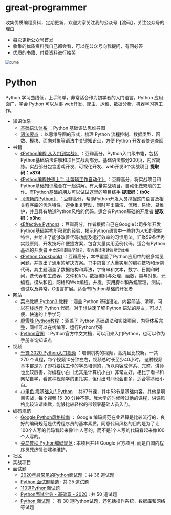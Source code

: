 # great-programmer

收集优质编程资料，定期更新，欢迎大家关注我的公众号【渡码】，关注公众号的理由

* 每次更新公众号首发
* 收集的优质资料我自己都会看，可以在公众号向我提问，有问必答
* 优质的书籍、付费资料进行抽奖

<img src="https://files-cdn.cnblogs.com/files/duma/duma.bmp" alt="duma" style="zoom: 80%;" />

# Python

Python 学习曲线低，上手简单，非常适合作为初学者的入门语言。Python 应用面广，学会 Python
可以从事 web开发、爬虫、运维、数据分析、机器学习等工作。

* 知识体系
    * [基础语法体系](python/思维导图/基础语法体系.png) ：Python 基础语法思维导图
    * [语法要点](python/思维导图/语法要点.md) ：以思维导图的形式，梳理 Python 流程控制、数据类型、函数、模块、面向对象等语法中关键知识点，方便 Python 开发者快速查阅
* 书籍
    * [《Python编程 从入门到实战》](https://pan.baidu.com/s/1rmzIgWltywO7Xeehti2keA) ：豆瓣高分，Python入门级书籍，包括Python基础语法讲解和项目实战两部分。基础语法部分200页，内容简练。实战部分包含游戏开发、可视化开发、web开发3个实战项目 **提取码：v874** 
    * [《Python编程快速上手 让繁琐工作自动化》](https://pan.baidu.com/s/126C8bzt7lQu2CEUdcoTT6A) ：豆瓣高分，将实战项目和Python基础知识融合在一起讲解。有大量实战项目，自动化做繁琐的工作。有Python基础的朋友可以试试这里的项目练手 **提取码：tb0c**
    * [《流畅的Python》](https://pan.baidu.com/s/1Pu42akHLpqZPpDCpQZKiJA) ：豆瓣高分，帮助Python开发人员挖掘这门语言及相关程序库的优秀特性，避免重复劳动，同时写出简洁、流畅、易读、易维护，并且具有地道Python风格的代码。适合有Python基础的开发者 **提取码：o3hq**
    * [《Effective Python》](https://guoruibiao.gitbooks.io/effective-python/content/) ：豆瓣高分，作者根据自己在Google公司多年开发Python基础架构所积累的经验，揭示Python语言中一些鲜为人知的微妙特性，并给出了能够改善代码功能及运行效率的习惯用法。汇聚59条优秀实践原则、开发技巧和便捷方案，包含大量实用范例代码。适合有Python基础的开发者 `中文版只翻译了部分，有兴趣读者建议买实体书`
    * [《Python Cookbook》](https://python3-cookbook.readthedocs.io/zh_CN/latest/) ：豆瓣高分，本书覆盖了Python应用中的很多常见问题，并提出了通用的解决方案。书中包含了大量实用的编程技巧和示例代码，其主题涵盖了数据结构和算法，字符串和文本，数字、日期和时间，迭代器和生成器，文件和I/O，数据编码与处理，函数，类与对象，元编程，模块和包，网络和Web编程，并发，实用脚本和系统管理，测试、调试以及异常，C语言扩展。适合有Python基础的开发者
* 网站
    * [菜鸟教程 Python3 教程](https://www.runoob.com/python3/python3-tutorial.html) ：涵盖 Python 基础语法，内容简洁、清晰，可以[在线运行](https://www.runoob.com/try/runcode.php?filename=HelloWorld&type=python3) Python 代码。对于想快速了解 Python 语法的朋友，可以方便、快速的上手学习
    * [廖雪峰 Python教程](https://www.liaoxuefeng.com/wiki/1016959663602400) ：涵盖了 Python 基础语法和实战项目，内容体系完整，同样可以在线编写、运行Python代码
    * [Python官网](https://docs.python.org/zh-cn/3/) ：Python官方中文文档，可以用来入门Python，也可以作为手册查询知识点
* 视频
    * [千锋 2020 Python入门视频](http://www.mobiletrain.org/page/python/?beijing=pythonbdtg=kecheng=mo02=s1901300722&jzl_kwd=157905821538&jzl_ctv=51735212554&jzl_mtt=1&jzl_adt=cl3&jzl_ch=s11&jzl_act=18597216&jzl_cpg=121119405&jzl_adp=4556860678&jzl_sty=1&jzl_dv=s1&bd_vid=10631232360244249725) ：培训机构的视频，高清且比较新，一共 270 个课程，每个视频10分钟左右，视频总时长至少40小时。
      这种视频基本都是为了即将要找工作的学员培训的，所以内容成体系、完整，讲师也比较厉害，对编程小白（尤其是计算机小白）非常友好。相比于看书和网站自学，看这种视频学的更扎实，但付出时间也会更多，适合零基础小白。
    * [小甲鱼 零基础入门Python](https://www.bilibili.com/video/BV1Fs411A7HZ?spm_id_from=333.999.0.0) ：共97节课，其中53节是基础内容，其他是项目实战，每个视频 15-30 分钟不等。我大学的时候听过他的课程，讲课风格比较诙谐幽默，能够比较轻松的带领零基础人员入门。
* 编码规范
    * [Google Python风格指南](https://google-styleguide.readthedocs.io/zh_CN/latest/google-python-styleguide/contents.html) ： Google 编码规范在业界算是比较流行的，良好的编码规范是优秀程序员的基本素质。同意代码风格的目的是为了让100个人写的代码看起来像1个人写的，而不是1个人写的代码看起来像100个人写的。
    * [菜鸟教程 Python编码规范](https://www.runoob.com/w3cnote/google-python-styleguide.html) : 本项目并非 Google 官方项目, 而是由国内程序员凭热情创建和维护。
* 社区
* 实战项目
* 面试题
    * [2020年最常见的Python面试题](https://www.jianshu.com/p/232d3798af55) ：共 36 道试题
    * [Python 面试题精选](https://python.fasionchan.com/zh_CN/latest/interview/index.html) : 共 25 道试题
    * [110道Python面试题](https://zhuanlan.zhihu.com/p/54430650)
    * [Python面试宝典 - 基础篇 - 2020](https://github.com/jackfrued/Python-Interview-Bible/blob/master/Python%E9%9D%A2%E8%AF%95%E5%AE%9D%E5%85%B8-%E5%9F%BA%E7%A1%80%E7%AF%87-2020.md) : 共 50 道试题
    * [Python 面试题](https://github.com/taizilongxu/interview_python) ： 有 30 道Python试题，还包括操作系统、数据库和网络等试题

